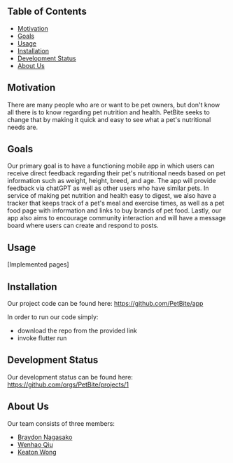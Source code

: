 ## Table of Contents
* [Motivation](#motivation)
* [Goals](#goals)
* [Usage](#usage)
* [Installation](#installation)
* [Development Status](#development-statuds)
* [About Us](#about-us)

## Motivation

There are many people who are or want to be pet owners, but don't know all there is to know regarding pet nutrition and health. PetBite seeks to change that by making it quick and easy to see what a pet's nutritional needs are. 

## Goals

Our primary goal is to have a functioning mobile app in which users can receive direct feedback regarding their pet's nutritional needs based on pet information such as weight, height, breed, and age. The app will provide feedback via chatGPT as well as other users who have similar pets. In service of making pet nutrition and health easy to digest, we also have a tracker that keeps track of a pet's meal and exercise times, as well as a pet food page with information and links to buy brands of pet food. Lastly, our app also aims to encourage community interaction and will have a message board where users can create and respond to posts.  

## Usage

[Implemented pages]

## Installation

Our project code can be found here: https://github.com/PetBite/app

In order to run our code simply:
- download the repo from the provided link
- invoke flutter run

## Development Status

Our development status can be found here: https://github.com/orgs/PetBite/projects/1

## About Us

Our team consists of three members:
- [Braydon Nagasako](https://github.com/Breadonn)
- [Wenhao Qiu](https://github.com/wenhaoq20)
- [Keaton Wong](https://github.com/KeatonWong)
